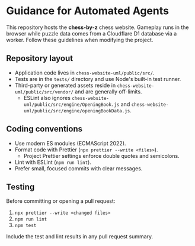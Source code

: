 # Guidance for Automated Agents

This repository hosts the **chess-by-z** chess website. Gameplay runs in the browser while puzzle data comes from a Cloudflare D1 database via a worker.
Follow these guidelines when modifying the project.

## Repository layout

- Application code lives in `chess-website-uml/public/src/`.
- Tests are in the `tests/` directory and use Node's built-in test runner.
- Third-party or generated assets reside in `chess-website-uml/public/src/vendor/` and are generally off-limits.
  - ESLint also ignores `chess-website-uml/public/src/engine/OpeningBook.js` and `chess-website-uml/public/src/engine/openingBookData.js`.

## Coding conventions

- Use modern ES modules (ECMAScript 2022).
- Format code with Prettier (`npx prettier --write <files>`).
  - Project Prettier settings enforce double quotes and semicolons.
- Lint with ESLint (`npm run lint`).
- Prefer small, focused commits with clear messages.

## Testing

Before committing or opening a pull request:

1. `npx prettier --write <changed files>`
2. `npm run lint`
3. `npm test`

Include the test and lint results in any pull request summary.
